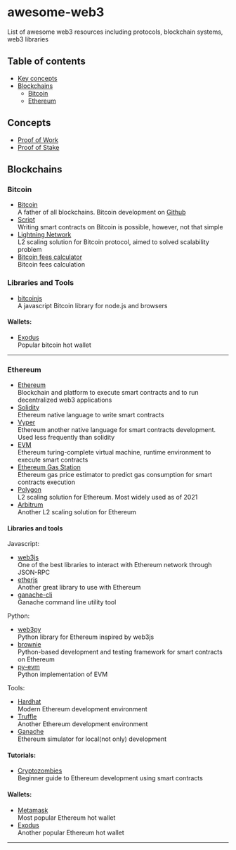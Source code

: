 # awesome-web3
List of awesome web3 resources including protocols, blockchain systems, web3 libraries

## Table of contents
- [Key concepts](#concepts)
- [Blockchains](#blockchains)
    - [Bitcoin](#bitcoin)
    - [Ethereum](#ethereum)


## Concepts
- [Proof of Work](https://en.wikipedia.org/wiki/Proof_of_work) <br>
- [Proof of Stake](https://en.wikipedia.org/wiki/Proof_of_stake) <br>

## Blockchains

### Bitcoin

- [Bitcoin](https://bitcoin.org/en/) <br> A father of all blockchains. Bitcoin development on [Github](https://github.com/bitcoin)
- [Script](https://en.bitcoin.it/wiki/Script) <br> Writing smart contracts on Bitcoin is possible, however, not that simple
- [Lightning Network](https://lightning.network/) <br> L2 scaling solution for Bitcoin protocol, aimed to solved scalability problem
- [Bitcoin fees calculator](https://bitcoinfees.net/) <br> Bitcoin fees calculation

### Libraries and Tools
- [bitcoinjs](https://github.com/bitcoinjs/bitcoinjs-lib) <br> A javascript Bitcoin library for node.js and browsers

#### Wallets:
- [Exodus](https://www.exodus.com/) <br> Popular bitcoin hot wallet

---

### Ethereum

- [Ethereum](https://ethereum.org/en/) <br> Blockchain and platform to execute smart contracts and to run decentralized web3 applications
- [Solidity](https://github.com/ethereum/solidity) <br> Ethereum native language to write smart contracts
- [Vyper](https://github.com/vyperlang/vyper) <br> Ethereum another native language for smart contracts development. Used less frequently than solidity
- [EVM](https://ethereum.org/en/developers/docs/evm/) <br> Ethereum turing-complete virtual machine, runtime environment to execute smart contracts
- [Ethereum Gas Station](https://ethgasstation.info/) <br> Ethereum gas price estimator to predict gas consumption for smart contracts execution
- [Polygon](https://github.com/maticnetwork) <br> L2 scaling solution for Ethereum. Most widely used as of 2021
- [Arbitrum](https://github.com/OffchainLabs/arbitrum) <br> Another L2 scaling solution for Ethereum

#### Libraries and tools

Javascript:
- [web3js](https://github.com/ChainSafe/web3.js) <br> One of the best libraries to interact with Ethereum network through JSON-RPC
- [etherjs](https://github.com/ethers-io/ethers.js/) <br> Another great library to use with Ethereum
- [ganache-cli](https://github.com/trufflesuite/ganache-cli-archive) <br> Ganache command line utility tool

Python:
- [web3py](https://github.com/ethereum/web3.py) <br> Python library for Ethereum inspired by web3js
- [brownie](https://github.com/eth-brownie/brownie) <br> Python-based development and testing framework for smart contracts on Ethereum
- [py-evm](https://github.com/ethereum/py-evm) <br> Python implementation of EVM

Tools:
- [Hardhat](https://github.com/nomiclabs/hardhat) <br> Modern Ethereum development environment
- [Truffle](https://github.com/trufflesuite/truffle) <br> Another Ethereum development environment
- [Ganache](https://github.com/trufflesuite/ganache) <br> Ethereum simulator for local(not only) development

#### Tutorials:
- [Cryptozombies](https://cryptozombies.io/en/) <br> Beginner guide to Ethereum development using smart contracts

#### Wallets:
- [Metamask](https://metamask.io/) <br> Most popular Ethereum hot wallet
- [Exodus](https://www.exodus.com/) <br> Another popular Ethereum hot wallet

---
